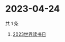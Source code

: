 # 2023-04-24

共 1 条

<!-- BEGIN -->
<!-- 最后更新时间 Mon Apr 24 2023 07:10:42 GMT+0800 (China Standard Time) -->

1. [2023世界读书日](https://www.zhihu.com/search?q=2023世界读书日)

<!-- END -->
